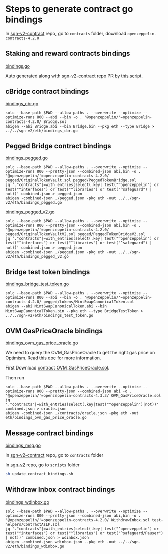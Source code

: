 # Steps to generate contract go bindings

In [sgn-v2-contract](https://github.com/celer-network/sgn-v2-contracts) repo, go to `contracts` folder, download `openzeppelin-contracts-4.2.0`

## Staking and reward contracts bindings

[bindings.go](./bindings.go)

Auto generated along with [sgn-v2-contract](https://github.com/celer-network/sgn-v2-contracts) repo PR by [this script](https://github.com/celer-network/sgn-v2-contracts/blob/main/scripts/solc_abigen.sh).

## cBridge contract bindings

[bindings_cbr.go](./bindings_cbr.go)

```
solc --base-path $PWD --allow-paths . --overwrite --optimize --optimize-runs 800 --abi --bin -o . '@openzeppelin/'=openzeppelin-contracts-4.2.0/ Bridge.sol
abigen --abi Bridge.abi --bin Bridge.bin --pkg eth --type Bridge > ../../sgn-v2/eth/bindings_cbr.go
```

## Pegged Bridge contract bindings

[bindings_pegged.go](./bindings_pegged.go)

```
solc --base-path $PWD --allow-paths . --overwrite --optimize --optimize-runs 800 --pretty-json --combined-json abi,bin -o . '@openzeppelin/'=openzeppelin-contracts-4.2.0/ pegged/OriginalTokenVault.sol pegged/PeggedTokenBridge.sol
jq '."contracts"|=with_entries(select(.key| test("^openzeppelin") or test("^interfaces") or test("^libraries") or test("^safeguard") | not))' combined.json > pegged.json
abigen -combined-json ./pegged.json -pkg eth -out ../../sgn-v2/eth/bindings_pegged.go
```

[bindings_pegged_v2.go](./bindings_pegged_v2.go)

```
solc --base-path $PWD --allow-paths . --overwrite --optimize --optimize-runs 800 --pretty-json --combined-json abi,bin -o . '@openzeppelin/'=openzeppelin-contracts-4.2.0/ pegged/OriginalTokenVaultV2.sol pegged/PeggedTokenBridgeV2.sol
jq '."contracts"|=with_entries(select(.key| test("^openzeppelin") or test("^interfaces") or test("^libraries") or test("^safeguard") | not))' combined.json > pegged.json
abigen -combined-json ./pegged.json -pkg eth -out ../../sgn-v2/eth/bindings_pegged_v2.go
```

## Bridge test token bindings

[bindings_bridge_test_token.go](./bindings_test_token.go)

```
solc --base-path $PWD --allow-paths . --overwrite --optimize --optimize-runs 800 --abi --bin -o . '@openzeppelin/'=openzeppelin-contracts-4.2.0/ pegged/tokens/MintSwapCanonicalToken.sol
abigen --abi MintSwapCanonicalToken.abi --bin MintSwapCanonicalToken.bin --pkg eth --type BridgeTestToken > ../../sgn-v2/eth/bindings_test_token.go
```

## OVM GasPriceOracle bindings

[bindings_ovm_gas_price_oracle.go](./bindings_ovm_gas_price_oracle.go)

We need to query the OVM_GasPriceOracle to get the right gas price on Optimism. Read [this doc](https://community.optimism.io/docs/developers/l2/new-fees.html#for-frontend-and-wallet-developers) for more information.

First Download [contract OVM_GasPriceOracle.sol](https://github.com/ethereum-optimism/optimism/blob/639e5b13f2ab94b7b49e1f8114ed05a064df8a27/packages/contracts/contracts/L2/predeploys/OVM_GasPriceOracle.sol).

Then run

```
solc --base-path $PWD --allow-paths . --overwrite --optimize --optimize-runs 800 --pretty-json --combined-json abi -o . '@openzeppelin/'=openzeppelin-contracts-4.3.3/ OVM_GasPriceOracle.sol
jq '."contracts"|=with_entries(select(.key|test("^openzeppelin")|not))' combined.json > oracle.json
abigen -combined-json ./contracts/oracle.json -pkg eth -out eth/bindings_ovm_gas_price_oracle.go
```

## Message contract bindings

[bindings_msg.go](./bindings_msg.go)

In [sgn-v2-contract](https://github.com/celer-network/sgn-v2-contracts) repo, go to `contracts` folder

In [sgn-v2](https://github.com/celer-network/sgn-v2) repo, go to `scripts` folder

```sh
sh update_contract_bindings.sh
```

## Withdraw Inbox contract bindings

[bindings_wdinbox.go](./bindings_wdinbox.go)

```
solc --base-path $PWD --allow-paths . --overwrite --optimize --optimize-runs 800 --pretty-json --combined-json abi,bin -o . '@openzeppelin/'=openzeppelin-contracts-4.2.0/ WithdrawInbox.sol test-helpers/ContractAsLP.sol
jq '."contracts"|=with_entries(select(.key| test("^openzeppelin") or test("^interfaces") or test("^libraries") or test("^safeguard/Pauser") | not))' combined.json > wdinbox.json
abigen -combined-json wdinbox.json --pkg eth -out ../../sgn-v2/eth/bindings_wdinbox.go
```
